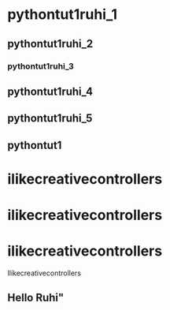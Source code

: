 # pythontut1ruhi_1
## pythontut1ruhi_2
### pythontut1ruhi_3
## pythontut1ruhi_4
## pythontut1ruhi_5
## pythontut1
# ilikecreativecontrollers
# ilikecreativecontrollers
# ilikecreativecontrollers
Ilikecreativecontrollers
## Hello Ruhi"
